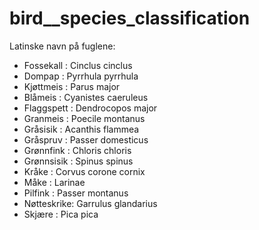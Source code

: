 # bird__species_classification

Latinske navn på fuglene:
- Fossekall : Cinclus cinclus
- Dompap : Pyrrhula pyrrhula 
- Kjøttmeis : Parus major
- Blåmeis : Cyanistes caeruleus
- Flaggspett : Dendrocopos major
- Granmeis : Poecile montanus
- Gråsisik : Acanthis flammea
- Gråspruv : Passer domesticus
- Grønnfink : Chloris chloris
- Grønnsisik : Spinus spinus
- Kråke : Corvus corone cornix
- Måke : Larinae
- Pilfink : Passer montanus
- Nøtteskrike: Garrulus glandarius
- Skjære : Pica pica